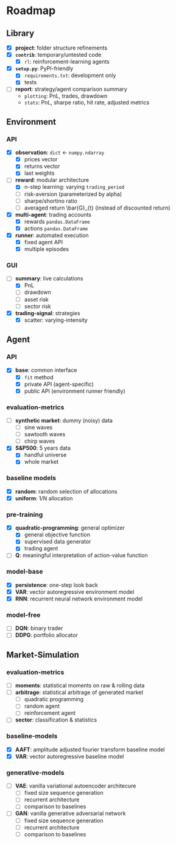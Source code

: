 # Roadmap

## Library

- [x] **project**: folder structure refinements
- [x] **`contrib`**: temporary/untested code
    * [x] `rl`: reinforcement-learning agents
- [x] **`setup.py`**: PyPI-friendly
    * [x] `requirements.txt`: development only
    * [x] tests
- [ ] **report**: strategy/agent comparison summary
    * `plotting`: PnL, trades, drawdown
    * `stats`: PnL, sharpe ratio, hit rate, adjusted metrics

## Environment

### API

- [x] **observation**: `dict` <- `numpy.ndarray`
    * [x] prices vector
    * [x] returns vector
    * [x] last weights
- [ ] **reward**: modular architecture
    * [x] n-step learning: varying `trading_period`
    * [ ] risk-aversion (parameterized by alpha)
    * [ ] sharpe/shortino ratio
    * [ ] averaged return \bar{G}_{t} (instead of discounted return)
- [x] **multi-agent**: trading accounts
    * [x] rewards `pandas.DataFrame`
    * [x] actions `pandas.DataFrame`
- [x] **runner**: automated execution
    * [x] fixed agent API
    * [x] multiple episodes

### GUI

- [ ] **summary**: live calculations
    * [x] PnL
    * [ ] drawdown
    * [ ] asset risk
    * [ ] sector risk
- [x] **trading-signal**: strategies
    * [x] scatter: varying-intensity

## Agent

### API

- [x] **base**: common interface
    * [x] `fit` method
    * [x] private API (agent-specific)
    * [x] public API (environment runner friendly)

### evaluation-metrics

- [ ] **synthetic market**: dummy (noisy) data
    * [ ] sine waves
    * [ ] sawtooth waves
    * [ ] chirp waves
- [x] **S&P500**: 5 years data
    * [x] handful universe
    * [x] whole market

### baseline models

- [x] **random**: random selection of allocations
- [x] **uniform**: 1/N allocation

### pre-training

- [x] **quadratic-programming**: general optimizer
    * [x] general objective function
    * [x] supervised data generator
    * [x] trading agent
- [ ] **Q**: meaningful interpretation of action-value function

### model-base

- [x] **persistence**: one-step look back
- [x] **VAR**: vector autoregressive environment model
- [x] **RNN**: recurrent neural network environment model

### model-free

- [ ] **DQN**: binary trader
- [ ] **DDPG**: portfolio allocator

## Market-Simulation

### evaluation-metrics

- [ ] **moments**: statistical moments on raw & rolling data
- [ ] **arbitrage**: statistical arbitrage of generated market
    * [ ] quadratic programming
    * [ ] random agent
    * [ ] reinforcement agent
- [ ] **sector**: classification & statistics

### baseline-models

- [x] **AAFT**: amplitude adjusted fourier transform baseline model
- [x] **VAR**: vector autoregressive baseline model

### generative-models

- [ ] **VAE**: vanilla variational autoencoder architecure
    * [ ] fixed size sequence generation
    * [ ] recurrent architecture
    * [ ] comparison to baselines
- [ ] **GAN**: vanilla generative adversarial network
    * [ ] fixed size sequence generation
    * [ ] recurrent architecture
    * [ ] comparison to baselines